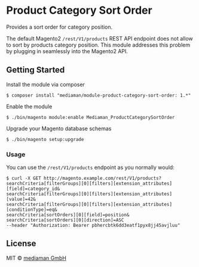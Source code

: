 # Product Category Sort Order

Provides a sort order for category position.

The default Magento2 `/rest/V1/products` REST API endpoint does not allow to sort by products category position.
This module addresses this problem by plugging in seamlessly into the Magento2 API.

## Getting Started

Install the module via composer

```
$ composer install "mediaman/module-product-category-sort-order: 1.*"
```

Enable the module

```
$ ./bin/magento module:enable Mediaman_ProductCategorySortOrder
```

Upgrade your Magento database schemas

```
$ ./bin/magento setup:upgrade
```

### Usage

You can use the `/rest/V1/products` endpoint as you normally would:
 
```
$ curl -X GET http://magento.example.com/rest/V1/products?
searchCriteria[filterGroups][0][filters][extension_attributes][field]=category_id&
searchCriteria[filterGroups][0][filters][extension_attributes][value]=42&
searchCriteria[filterGroups][0][filters][extension_attributes][conditionType]=eq&
searchCriteria[sortOrders][0][field]=position&
searchCriteria[sortOrders][0][direction]=ASC 
--header "Authorization: Bearer pbhercbtk6dd3eatf1pyx8jj45avjluu"
```

## License

MIT © [mediaman GmbH](mailto:hallo@mediaman.de)
